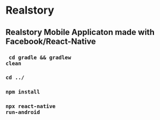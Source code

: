 # Realstory
## Realstory Mobile Applicaton made with Facebook/React-Native

### <code> cd gradle && gradlew clean</code>
### <code>cd ../</code>
### <code>npm install</code>
### <code>npx react-native run-android</code>
